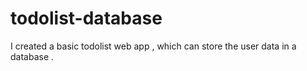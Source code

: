 # todolist-database
I created a basic todolist web app , which can store the user data in a database . 
